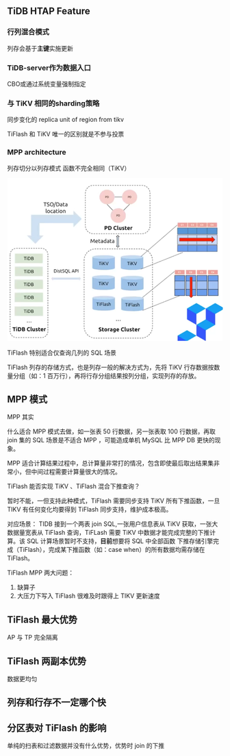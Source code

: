 


## TiDB HTAP Feature

### 行列混合模式
列存会基于**主键**实施更新

### TiDB-server作为数据入口
CBO或通过系统变量强制指定

### 与 TiKV 相同的sharding策略
同步变化的 replica unit of region from tikv

TiFlash 和 TiKV 唯一的区别就是不参与投票

### MPP  architecture
列存切分以列存模式
函数不完全相同（TiKV）

![01_architecture_tiflash](./TiFlash/01_architecture_tiflash.jpg)

TiFlash 特别适合仅查询几列的 SQL 场景


TiFlash 列存的存储方式，也是列存一般的解决方式为，先将 TiKV 行存数据按数量分组（如：1 百万行），再将行存分组结果按列分组，实现列存的存放。



## MPP 模式

MPP 其实

什么适合 MPP 模式去做，如一张表 50 行数据，另一张表取 100 行数据，再取 join 集的 SQL 场景是不适合 MPP ，可能造成单机 MySQL 比 MPP DB 更快的现象。    

MPP 适合计算结果过程中，总计算量非常打的情况，包含即使最后取出结果集非常小，但中间过程需要计算量很大的情况。    



TiFlash 能否实现 TiKV 、TiFlash 混合下推查询？

暂时不能，一但支持此种模式，TiFlash 需要同步支持 TiKV 所有下推函数，一旦 TIKV 有任何变化均要得到 TiFlash 同步支持，维护成本极高。

对应场景： TIDB 接到一个两表 join SQL,一张用户信息表从 TiKV 获取，一张大数据量宽表从 TiFlash 查询，TiFLash 需要 TiKV 中数据才能完成完整的下推计算。该 SQL 计算场景暂时不支持，**目前**想要将 SQL 中全部函数 下推存储引擎完成（TiFlash），完成某下推函数（如：case when）的所有数据均需存储在 TiFlash。    


TiFlash MPP 两大问题：

1. 缺算子
2. 大压力下写入 TiFlash 很难及时跟得上 TIKV 更新速度   

## TiFlash 最大优势

AP 与 TP 完全隔离



## TiFlash 两副本优势   

数据更均匀  


## 列存和行存不一定哪个快  

## 分区表对 TiFlash 的影响 


单纯的扫表和过滤数据并没有什么优势，优势时 join 的下推

